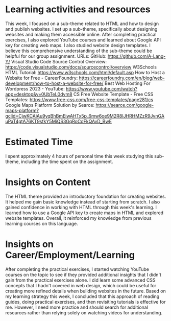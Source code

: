 # Learning activities and resources
This week, I focused on a sub-theme related to HTML and how to design and publish websites. I set up a sub-theme, specifically about designing websites and making them accessible online. After completing practical exercises, I also explored YouTube courses and learned about Google API key for creating web maps. I also studied website design templates. I believe this comprehensive understanding of the sub-theme could be helpful for our group assignment.
URLs:
GitHub: https://github.com/A-Lang-Y/
Visual Studio Code Source Control Overview: https://code.visualstudio.com/docs/sourcecontrol/overview
W3Schools HTML Tutorial: https://www.w3schools.com/html/default.asp
How to Host a Website for Free - CareerFoundry: https://careerfoundry.com/en/blog/web-development/how-to-host-a-website-for-free/
Best Web Hosting For Wordpress 2023 - YouTube: https://www.youtube.com/watch?app=desktop&v=0UbTeL0dvm8
CS Free Website Template - Free CSS Templates: https://www.free-css.com/free-css-templates/page281/cs
Google Maps Platform Solution by Searce: https://searce.com/google-maps-platform?gclid=CjwKCAiAu9yqBhBmEiwAHTx5p_6mw6oe9M2R8IJHRHMZzR9JvnGAuPaT4gtA76KT9sfkY5MiQS3GqRoCdFkQAvD_BwE
# Estimated Time
I spent approximately 4 hours of personal time this week studying this sub-theme, including the time spent on the assignment.
# Insights on Content
The HTML theme provided an introductory foundation for creating websites. It helped me gain basic knowledge instead of starting from scratch. I also gained confidence in working with HTML through this week's learning. I learned how to use a Google API key to create maps in HTML and explored website templates. Overall, it reinforced my knowledge from previous learning courses on this language.
# Insights on Career/Employment/Learning
After completing the practical exercises, I started watching YouTube courses on the topic to see if they provided additional insights that I didn't gain from the practical exercises alone. I did learn some advanced CSS concepts that I hadn't covered in web design, which could be useful for creating more refined details when building websites in the future. Based on my learning strategy this week, I concluded that this approach of reading guides, doing practical exercises, and then revisiting tutorials is effective for me. However, I need more practice and should search for additional resources rather than relying solely on watching videos for understanding.
